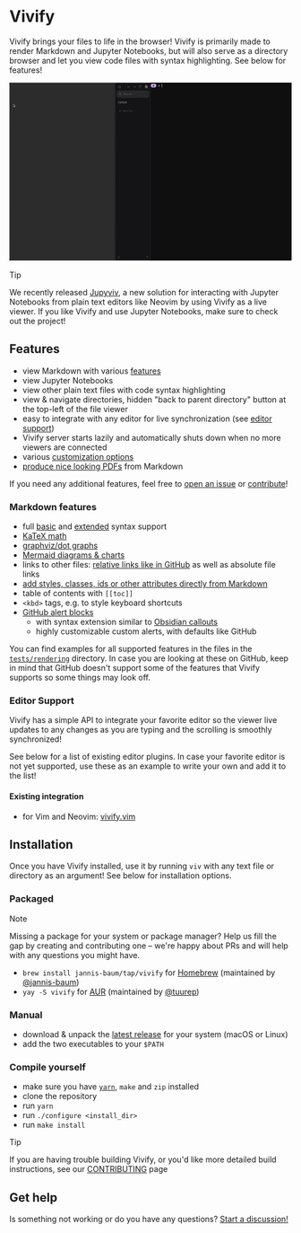 # Vivify

Vivify brings your files to life in the browser! Vivify is primarily made to
render Markdown and Jupyter Notebooks, but will also serve as a directory
browser and let you view code files with syntax highlighting. See below for
features!

<picture>
  <source media="(prefers-color-scheme: dark)" srcset="https://raw.githubusercontent.com/jannis-baum/assets/refs/heads/main/Vivify/showcase-dark.gif">
  <source media="(prefers-color-scheme: light)" srcset="https://raw.githubusercontent.com/jannis-baum/assets/refs/heads/main/Vivify/showcase-light.gif">
  <img alt="Showcase" src="https://raw.githubusercontent.com/jannis-baum/assets/refs/heads/main/Vivify/showcase-dark.gif">
</picture>

> [!TIP]
> We recently released [Jupyviv](https://github.com/jannis-baum/Jupyviv), a new
> solution for interacting with Jupyter Notebooks from plain text editors like
> Neovim by using Vivify as a live viewer. If you like Vivify and use Jupyter
> Notebooks, make sure to check out the project!

## Features

- view Markdown with various [features](#markdown-features)
- view Jupyter Notebooks
- view other plain text files with code syntax highlighting
- view & navigate directories, hidden "back to parent directory" button at the
  top-left of the file viewer
- easy to integrate with any editor for live synchronization (see [editor
  support](#editor-support))
- Vivify server starts lazily and automatically shuts down when no more viewers
  are connected
- various [customization options](docs/customization.md)
- [produce nice looking PDFs](docs/pdfs.md) from Markdown
  
If you need any additional features, feel free to [open an
issue](https://github.com/jannis-baum/vivify/issues/new/choose) or
[contribute](docs/CONTRIBUTING.md)!

### Markdown features

- full [basic](https://www.markdownguide.org/basic-syntax/) and
  [extended](https://www.markdownguide.org/extended-syntax/) syntax support
- [KaTeX math](https://katex.org)
- [graphviz/dot graphs](https://graphviz.org/doc/info/lang.html)
- [Mermaid diagrams & charts](https://mermaid.js.org)
- links to other files: [relative links like in
  GitHub](https://docs.github.com/en/get-started/writing-on-github/getting-started-with-writing-and-formatting-on-github/basic-writing-and-formatting-syntax#relative-links)
  as well as absolute file links
- [add styles, classes, ids or other attributes directly from
  Markdown](https://github.com/arve0/markdown-it-attrs?tab=readme-ov-file#examples)
- table of contents with `[[toc]]`
- `<kbd>` tags, e.g. to style keyboard shortcuts
- [GitHub alert
  blocks](https://docs.github.com/en/get-started/writing-on-github/getting-started-with-writing-and-formatting-on-github/basic-writing-and-formatting-syntax#alerts)
  - with syntax extension similar to [Obsidian callouts](https://help.obsidian.md/callouts)
  - highly customizable custom alerts, with defaults like GitHub

You can find examples for all supported features in the files in the
[`tests/rendering`](tests/rendering) directory. In case you are looking at these
on GitHub, keep in mind that GitHub doesn't support some of the features that
Vivify supports so some things may look off.

### Editor Support

Vivify has a simple API to integrate your favorite editor so the viewer live
updates to any changes as you are typing and the scrolling is smoothly
synchronized!

See below for a list of existing editor plugins. In case your favorite editor is
not yet supported, use these as an example to write your own and add it to the
list!

#### Existing integration

- for Vim and Neovim: [vivify.vim](https://github.com/jannis-baum/vivify.vim)

## Installation

Once you have Vivify installed, use it by running `viv` with any text file or
directory as an argument! See below for installation options.

### Packaged

> [!NOTE]
> Missing a package for your system or package manager? Help us fill the gap by
> creating and contributing one – we're happy about PRs and will help with any
> questions you might have.

- `brew install jannis-baum/tap/vivify` for [Homebrew](https://brew.sh)
  (maintained by [@jannis-baum](https://github.com/jannis-baum))
- `yay -S vivify` for [AUR](https://aur.archlinux.org/packages/vivify)
  (maintained by [@tuurep](https://github.com/tuurep))

### Manual

- download & unpack the [latest
  release](https://github.com/jannis-baum/vivify/releases) for your system
  (macOS or Linux)
- add the two executables to your `$PATH`

### Compile yourself

- make sure you have [`yarn`](https://yarnpkg.com), `make` and `zip` installed
- clone the repository
- run `yarn`
- run `./configure <install_dir>`
- run `make install`

> [!TIP]  
> If you are having trouble building Vivify, or you'd like more detailed build
> instructions, see our [CONTRIBUTING](docs/CONTRIBUTING.md) page

## Get help

Is something not working or do you have any questions? [Start a
discussion!](https://github.com/jannis-baum/vivify/discussions/new?category=q-a)
